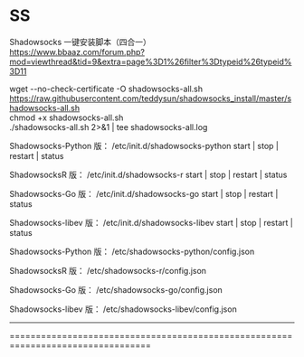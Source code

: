 # SS

Shadowsocks 一键安装脚本（四合一）</br>
https://www.bbaaz.com/forum.php?mod=viewthread&tid=9&extra=page%3D1%26filter%3Dtypeid%26typeid%3D11

wget --no-check-certificate -O shadowsocks-all.sh https://raw.githubusercontent.com/teddysun/shadowsocks_install/master/shadowsocks-all.sh</br>
chmod +x shadowsocks-all.sh</br>
./shadowsocks-all.sh 2>&1 | tee shadowsocks-all.log</br>


Shadowsocks-Python 版：
/etc/init.d/shadowsocks-python start | stop | restart | status</br>

ShadowsocksR 版：
/etc/init.d/shadowsocks-r start | stop | restart | status</br>

Shadowsocks-Go 版：
/etc/init.d/shadowsocks-go start | stop | restart | status</br>

Shadowsocks-libev 版：
/etc/init.d/shadowsocks-libev start | stop | restart | status</br>

Shadowsocks-Python 版：
/etc/shadowsocks-python/config.json</br>

ShadowsocksR 版：
/etc/shadowsocks-r/config.json</br>

Shadowsocks-Go 版：
/etc/shadowsocks-go/config.json</br>

Shadowsocks-libev 版：
/etc/shadowsocks-libev/config.json</br>

---------------------------------------------------------------------------------
=================================================================================</br>
